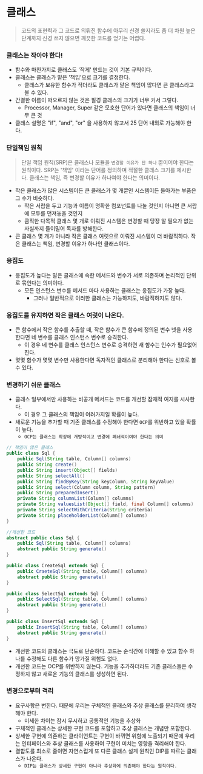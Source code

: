 # 클래스
> 코드의 표현력과 그 코드로 의뤄진 함수에 아무리 신경 쓸지라도
> 좀 더 차원 높은 단계까지 신경 쓰지 않으면 깨끗한 코드를 얻기는 어렵다.


### 클래스는 작아야 한다!
- 함수와 마찬가지로 클래스도 '작게' 만드는 것이 기본 규칙이다.
- 클래스는 클래스가 맡은 '책임'으로 크기를 결정한다.
  - 클래스가 보유한 함수가 적더라도 클래스가 맡은 책임이 많다면 큰 클래스라고 볼 수 있다.
- 간결한 이름이 떠오르지 않는 것은 필경 클래스의 크기가 너무 커서 그렇다.
  - Processor, Manager, Super 같은 모호한 단어가 있다면 클래스의 책임이 너무 큰 것
- 클래스 설명은 "if", "and", "or" 을 사용하지 않고서 25 단어 내외로 가능해야 한다.

### 단일책임 원칙
> 단일 책임 원칙(SRP)은 클래스나 모듈을 `변경할 이유가 단 하나` 뿐이어야 한다는 원칙이다.
> SRP는 '책임' 이라는 단어를 정의하며 적절한 클래스 크기를 제시한다.
> 클래스는 책임, 즉 변경할 이유가 하나여야 한다는 의미이다.

- 작은 클래스가 많은 시스템이든 큰 클래스가 몇 개뿐인 시스템이든 돌아가는 부품은 그 수가 비슷하다.
  - 작은 서랍을 두고 기능과 이름이 명확한 컴포넌트를 나눌 것인지 아니면 큰 서랍에 모두를 던져놓을 것인지
  - 큼직한 다목적 클래스 몇 개로 이뤄진 시스템은 변경할 때 당장 알 필요가 없는 사실까지 들이밀어 독자를 방해한다.
- 큰 클래스 몇 개가 아니라 작은 클래스 여럿으로 이뤄진 시스템이 더 바람직하다. 작은 클래스는 책임, 변경할 이유가 하나인 클래스이다.

### 응집도
- 응집도가 높다는 말은 클래스에 속한 메서드와 변수가 서로 의존하며 논리적인 단위로 묶인다는 의미이다.
  - 모든 인스턴스 변수를 메서드 마다 사용하는 클래스는 응집도가 가장 높다.
    - 그러나 일반적으로 이러한 클래스는 가능하지도, 바람직하지도 않다.

### 응집도를 유지하면 작은 클래스 여럿이 나온다.
- 큰 함수에서 작은 함수를 추출할 때, 작은 함수가 큰 함수에 정의된 변수 넷을 사용한다면 네 변수를 클래스 인스턴스 변수로 승격한다.
  - 이 경우 네 변수를 클래스 인스턴스 변수로 승격하면 새 함수는 인수가 필요없어진다.
- 몇몇 함수가 몇몇 변수만 사용한다면 독자적인 클래스로 분리해야 한다는 신호로 볼 수 있다.

### 변경하기 쉬운 클래스
- 클래스 일부에서만 사용하는 비공개 메서드는 코드를 개선할 잠재적 여지를 시사한다.
  - 이 경우 그 클래스의 책임이 여러가지일 확률이 높다.
- 새로운 기능을 추가할 때 기존 클래스를 수정해야 한다면 `OCP`를 위반하고 있을 확률이 높다.
  - `OCP는 클래스는 확장에 개방적이고 변경에 폐쇄적이여야 한다는 의미`

```java
// 책임이 많은 클래스
public class Sql {
    public Sql(String table, Column[] columns)
    public String create()
    public String insert(Object[] fields)
    public String selectAll()
    public String findByKey(String keyColumn, String keyValue)
    public String select(Column column, String pattern)
    public String preparedInsert()
    private String columnList(Column[] columns)
    private String valuesList(Object[] field, final Column[] columns)
    private String selectWithCriteria(String criteria)
    private String placeholderList(Column[] columns)
}

//개선한 코드
abstract public class Sql {
    public Sql(String table, Column[] columns)
    abstract public String generate()
}

public class CreateSql extends Sql {
    public CraeteSql(String table, Column[] columns)
    abstract public String generate()
}

public class SelectSql extends Sql {
    public SelectSql(String table, Column[] columns)
    abstract public String generate()
}

public class InsertSql extends Sql {
    public InsertSql(String table, Column[] columns)
    abstract public String generate()
}
```
- 개선한 코드의 클래스는 극도로 단순하다. 코드는 순식간에 이해할 수 있고 함수 하나를 수정해도 다른 함수가 망가질 위험도 없다.
- 개선한 코드는 OCP를 위반하지 않는다. 기능을 추가하더라도 기존 클래스들은 수정하지 않고 새로운 기능의 클래스를 생성하면 된다.

### 변경으로부터 격리
- 요구사항은 변한다. 때문에 우리는 구체적인 클래스와 추상 클래스를 분리하여 생각해야 한다.
  - 미세한 차이는 잠시 무시하고 공통적인 기능을 추상화
- 구체적인 클래스는 상세한 구현 코드를 포함하고 추상 클래스는 개념만 포함한다.
- 상세한 구현에 의존하는 클라이언트는 구현이 바뀌면 위험에 노출되기 때문에 우리는 인터페이스와 추상 클래스를 사용하여 구현이 미치는 영향을 격리해야 한다.
- 결합도를 최소로 줄이면 자연스럽게 또 다른 클래스 설계 원칙인 DIP를 따르는 클래스가 나온다.
  - `DIP는 클래스가 상세한 구현이 아니라 추상화에 의존해야 한다는 원칙이다.`